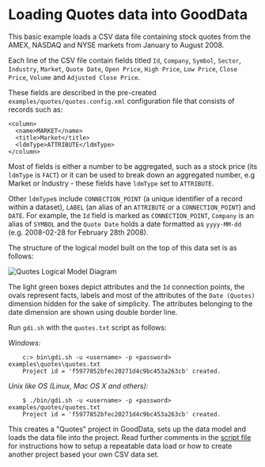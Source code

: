# Loading Quotes data into GoodData

This basic example loads a CSV data file containing stock quotes from the AMEX, NASDAQ and NYSE markets from January to August 2008.

Each line of the CSV file contain fields titled `Id`, `Company`, `Symbol`, `Sector`, `Industry`, `Market`, `Quote Date`, `Open Price`, `High Price`, `Low Price`, `Close Price`, `Volume` and `Adjusted Close Price`.

These fields are described in the pre-created `examples/quotes/quotes.config.xml` configuration file that consists of records such as:

    <column>
      <name>MARKET</name>
      <title>Market</title>
      <ldmType>ATTRIBUTE</ldmType>
    </column>

Most of fields is either a number to be aggregated, such as a stock price (its `ldmType` is `FACT`) or it can be used to break down an aggregated number, e.g Market or Industry - these fields have `ldmType` set to `ATTRIBUTE`.

Other `ldmType`s include `CONNECTION_POINT` (a unique identifier of a record within a dataset), `LABEL` (an alias of an `ATTRIBUTE` or a `CONNECTION_POINT`) and `DATE`. For example, the `Id` field is marked as `CONNECTION_POINT`, `Company` is an alias of `SYMBOL` and the `Quote Date` holds a date formatted as `yyyy-MM-dd` (e.g. 2008-02-28 for February 28th 2008).

The structure of the logical model built on the top of this data set is as follows:

![Quotes Logical Model Diagram](http://github.com/gooddata/GoodData-DI/raw/master/cli-distro/examples/quotes/quotes_ldm.png "Quotes Logical Model Diagram")

The light green boxes depict attributes and the `Id` connection points, the ovals represent facts, labels and most of the attributes of the `Date (Quotes)` dimension hidden for the sake of simplicity. The attributes belonging to the date dimension are shown using double border line. 

Run `gdi.sh` with the `quotes.txt` script as follows:

_Windows:_

        c:> bin\gdi.sh -u <username> -p <password> examples\quotes\quotes.txt
        Project id = 'f5977852bfec20271d4c9bc453a263cb' created.

_Unix like OS (Linux, Mac OS X and others):_

        $ ./bin/gdi.sh -u <username> -p <password> examples/quotes/quotes.txt
        Project id = 'f5977852bfec20271d4c9bc453a263cb' created.

This creates a "Quotes" project in GoodData, sets up the data model and loads the data file into the project. Read further comments in the [script file](quotes.txt) for instructions how to setup a repeatable data load or how to create another project based your own CSV data set. 
